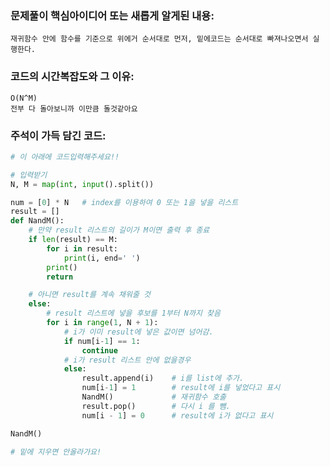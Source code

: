 ### 문제풀이 핵심아이디어 또는 새롭게 알게된 내용: 
    재귀함수 안에 함수를 기준으로 위에거 순서대로 먼저, 밑에코드는 순서대로 빠져나오면서 실행한다.
    
### 코드의 시간복잡도와 그 이유:
    O(N^M)
    전부 다 돌아보니까 이만큼 돌것같아요
    
    
### 주석이 가득 담긴 코드:
```python
# 이 아래에 코드입력해주세요!!

# 입력받기
N, M = map(int, input().split())

num = [0] * N   # index를 이용하여 0 또는 1을 넣을 리스트
result = []
def NandM():
    # 만약 result 리스트의 길이가 M이면 출력 후 종료
    if len(result) == M:
        for i in result:
            print(i, end=' ')
        print()
        return

    # 아니면 result를 계속 채워줄 것
    else:
        # result 리스트에 넣을 후보를 1부터 N까지 찾음
        for i in range(1, N + 1):
            # i가 이미 result에 넣은 값이면 넘어감.
            if num[i-1] == 1:
                continue
            # i가 result 리스트 안에 없을경우
            else:
                result.append(i)    # i를 list에 추가.
                num[i-1] = 1        # result에 i를 넣었다고 표시
                NandM()             # 재귀함수 호출
                result.pop()        # 다시 i 를 뺌.
                num[i - 1] = 0      # result에 i가 없다고 표시

NandM()

# 밑에 지우면 안올라가요!
```